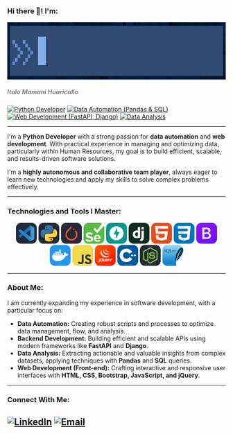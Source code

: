 ### Hi there 👋! I'm:

<img align="center" src="Assets/Titles/LoneHandymanTitle.gif" width=auto height="132" alt="LoneHandyman Title" />

<h5 style="color:gray;">Italo Mamani Huaricallo</h5>

[![Python Developer](https://img.shields.io/badge/Python%20Developer-3572A5?style=for-the-badge&logo=python&logoColor=white)](https://www.python.org/)
[![Data Automation (Pandas & SQL)](https://img.shields.io/badge/Data%20Automation%20%28Pandas%20%26%20SQL%29-4DB33D?style=for-the-badge&logo=pandas&logoColor=white)](https://pandas.pydata.org/)
[![Web Development (FastAPI, Django)](https://img.shields.io/badge/Web%20Development%20%28FastAPI%2C%20Django%29-00A8E1?style=for-the-badge&logo=fastapi&logoColor=white)](https://fastapi.tiangolo.com/)
[![Data Analysis](https://img.shields.io/badge/Data%20Analysis-F0DB4F?style=for-the-badge)](https://jupyter.org/)

---

I'm a **Python Developer** with a strong passion for **data automation** and **web development**. With practical experience in managing and optimizing data, particularly within Human Resources, my goal is to build efficient, scalable, and results-driven software solutions.

I'm a **highly autonomous and collaborative team player**, always eager to learn new technologies and apply my skills to solve complex problems effectively.

---

### **Technologies and Tools I Master:**

<div align="center">
  <img src="./Assets/Icons/VSCode-Dark.svg" width="48">
  <img src="./Assets/Icons/Python-Dark.svg" width="48">
  <img src="./Assets/Icons/PyTorch-Dark.svg" width="48">
  <img src="./Assets/Icons/Selenium.svg" width="48">
  <img src="./Assets/Icons/FastAPI.svg" width="48">
  <img src="./Assets/Icons/Django.svg" width="48">
  <img src="./Assets/Icons/HTML.svg" width="48">
  <img src="./Assets/Icons/CSS.svg" width="48">
  <img src="./Assets/Icons/Bootstrap.svg" width="48">
  <img src="./Assets/Icons/Docker.svg" width="48">
  <img src="./Assets/Icons/JavaScript.svg" width="48"> 
  <img src="./Assets/Icons/JQuery.svg" width="48">
  <img src="./Assets/Icons/CPP.svg" width="48">
  <img src="./Assets/Icons/NodeJS-Dark.svg" width="48">
  <img src="./Assets/Icons/SQLite.svg" width="48">
</div>


---

### **About Me:**

I am currently expanding my experience in software development, with a particular focus on:

* **Data Automation:** Creating robust scripts and processes to optimize data management, flow, and analysis.
* **Backend Development:** Building efficient and scalable APIs using modern frameworks like **FastAPI** and **Django**.
* **Data Analysis:** Extracting actionable and valuable insights from complex datasets, applying techniques with **Pandas** and **SQL** queries.
* **Web Development (Front-end):** Crafting interactive and responsive user interfaces with **HTML, CSS, Bootstrap, JavaScript, and jQuery**.

---

### **Connect With Me:**

[![LinkedIn](https://img.shields.io/badge/LinkedIn-0077B5?style=for-the-badge&logo=linkedin&logoColor=white)](https://www.linkedin.com/in/italo-mamani-huaricallo-514358373/)
[![Email](https://img.shields.io/badge/Email-D14836?style=for-the-badge&logo=gmail&logoColor=white)](mailto:italomh.4work@gmail.com)
---

